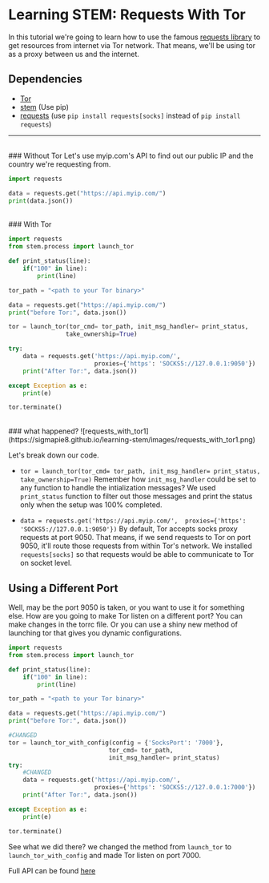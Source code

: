 # Learning STEM: Requests With Tor

In this tutorial we're going to learn how to use the famous [requests library](https://requests.readthedocs.io/en/master/) to get resources from internet via Tor network. That means, we'll be using tor as a proxy between us and the internet.

## Dependencies
* [Tor](https://www.torproject.org/download/)
* [stem](https://stem.torproject.org/download.html) (Use pip)
* [requests](https://requests.readthedocs.io/en/master/user/install/#install) (use `pip install requests[socks]` instead of `pip install requests`)
<hr>
<br>
### Without Tor
Let's use myip.com's API to find out our public IP and the country we're requesting from.

```python
import requests

data = requests.get("https://api.myip.com/")
print(data.json())
```
<br>
### With Tor

```python
import requests
from stem.process import launch_tor

def print_status(line):
	if("100" in line):
		print(line)

tor_path = "<path to your Tor binary>"

data = requests.get("https://api.myip.com/")
print("before Tor:", data.json())

tor = launch_tor(tor_cmd= tor_path, init_msg_handler= print_status, 
				take_ownership=True)

try:
	data = requests.get('https://api.myip.com/', 
						proxies={'https': 'SOCKS5://127.0.0.1:9050'})
	print("After Tor:", data.json())

except Exception as e:
	print(e)

tor.terminate()
```

<br>
### what happened?
![requests_with_tor1](https://sigmapie8.github.io/learning-stem/images/requests_with_tor1.png)

Let's break down our code.

* `tor = launch_tor(tor_cmd= tor_path, init_msg_handler= print_status, 
					take_ownership=True)`
Remember how `init_msg_handler` could be set to any function to handle the intialization messages? We used `print_status` function to filter out those messages and print the status only when the setup was 100% completed.

* `data = requests.get('https://api.myip.com/', 
						proxies={'https': 'SOCKS5://127.0.0.1:9050'})`
By default, Tor accepts socks proxy requests at port 9050. That means, if we send requests to Tor on port 9050, it'll route those requests from within Tor's network. We installed `requests[socks]` so that requests would be able to communicate to Tor on socket level.

## Using a Different Port
Well, may be the port 9050 is taken, or you want to use it for something else. How are you going to make Tor listen on a different port?
You can make changes in the torrc file. Or you can use a shiny new method of launching tor that gives you dynamic configurations.

```python
import requests
from stem.process import launch_tor

def print_status(line):
	if("100" in line):
		print(line)

tor_path = "<path to your Tor binary>"

data = requests.get("https://api.myip.com/")
print("before Tor:", data.json())

#CHANGED
tor = launch_tor_with_config(config = {'SocksPort': '7000'}, 
							tor_cmd= tor_path, 
							init_msg_handler= print_status)
try:
	#CHANGED
	data = requests.get('https://api.myip.com/', 
						proxies={'https': 'SOCKS5://127.0.0.1:7000'})
	print("After Tor:", data.json())

except Exception as e:
	print(e)

tor.terminate()
```

See what we did there? we changed the method from `launch_tor` to `launch_tor_with_config` and made Tor listen on port 7000.

Full API can be found [here](https://stem.torproject.org/api/process.html)